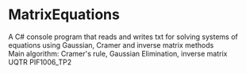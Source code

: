 # MatrixEquations
A C# console program that reads and writes txt for solving systems of equations using Gaussian, Cramer and inverse matrix methods  
Main algorithm: Cramer's rule, Gaussian Elimination, inverse matrix  
UQTR PIF1006_TP2
